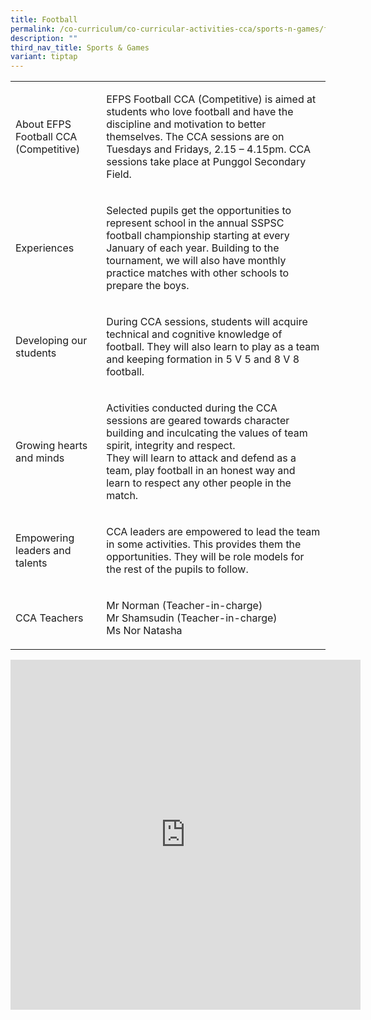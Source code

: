 ```yaml
---
title: Football
permalink: /co-curriculum/co-curricular-activities-cca/sports-n-games/football/
description: ""
third_nav_title: Sports & Games
variant: tiptap
---
```

<table style="minWidth: 50px">
<colgroup>
<col>
<col>
</colgroup>
<tbody>
<tr>
<td rowspan="1" colspan="1">
<p>About EFPS Football CCA (Competitive)</p>
</td>
<td rowspan="1" colspan="1">
<p>EFPS Football CCA (Competitive) is aimed at students who love football
and have the discipline and motivation to better themselves. The CCA sessions
are on Tuesdays and Fridays, 2.15 – 4.15pm. CCA sessions take place at
Punggol Secondary Field.</p>
</td>
</tr>
<tr>
<td rowspan="1" colspan="1">
<p>Experiences</p>
</td>
<td rowspan="1" colspan="1">
<p>Selected pupils get the opportunities to represent school in the annual
SSPSC football championship starting at every January of each year. Building
to the tournament, we will also have monthly practice matches with other
schools to prepare the boys.</p>
</td>
</tr>
<tr>
<td rowspan="1" colspan="1">
<p>Developing our students</p>
</td>
<td rowspan="1" colspan="1">
<p>During CCA sessions, students will acquire technical and cognitive knowledge
of football. They will also learn to play as a team and keeping formation
in 5 V 5 and 8 V 8 football.</p>
</td>
</tr>
<tr>
<td rowspan="1" colspan="1">
<p>Growing hearts and minds</p>
</td>
<td rowspan="1" colspan="1">
<p>Activities conducted during the CCA sessions are geared towards character
building and inculcating the values of team spirit, integrity and respect.
<br>They will learn to attack and defend as a team, play football in an honest
way and learn to respect any other people in the match.</p>
</td>
</tr>
<tr>
<td rowspan="1" colspan="1">
<p>Empowering leaders and talents</p>
</td>
<td rowspan="1" colspan="1">
<p>CCA leaders are empowered to lead the team in some activities. This provides
them the opportunities. They will be role models for the rest of the pupils
to follow.</p>
</td>
</tr>
<tr>
<td rowspan="1" colspan="1">
<p>CCA Teachers</p>
</td>
<td rowspan="1" colspan="1">
<p>Mr Norman (Teacher-in-charge)
<br>Mr Shamsudin (Teacher-in-charge)
<br>Ms Nor Natasha</p>
</td>
</tr>
</tbody>
</table>
<div class="iframe-wrapper">
<iframe height="560" width="560" allowfullscreen="true" frameborder="0" src="https://docs.google.com/presentation/d/e/2PACX-1vS704FyL0BZjr0tHuoN5txYIsDp-mxAWRIoqFpRNVjeY3EuMv6OQTJkK9iUR7akOj5x-IhrziU8MNFF/embed?start=true&amp;loop=true&amp;delayms=3000"></iframe>
</div>
<p></p>